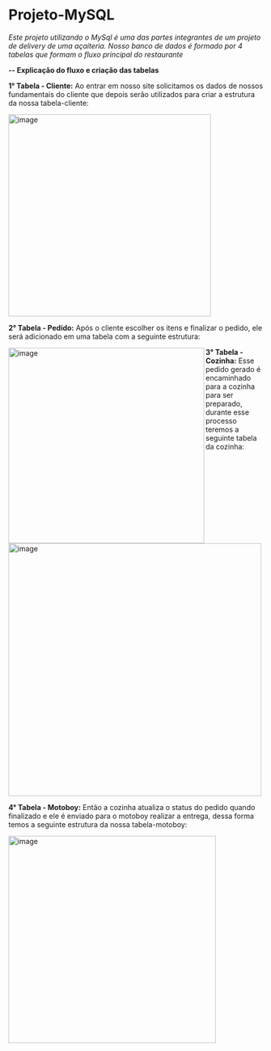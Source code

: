 # Projeto-MySQL
*Este projeto utilizando o MySql é uma das partes integrantes de um projeto de delivery de uma açaíteria. Nosso banco de dados é formado por 4 tabelas que formam o fluxo principal do restaurante*


**-- Explicação do fluxo e criação das tabelas**

**1° Tabela - Cliente:**
Ao entrar em nosso site solicitamos os dados de nossos fundamentais do cliente que depois serão utilizados para criar a estrutura da nossa tabela-cliente:
<div style="display: block;">
  <img width="400" alt="image" src="https://github.com/user-attachments/assets/a9c264b4-e091-4d6e-965a-14caf6ced13e">
</div>

**2° Tabela - Pedido:**
Após o cliente escolher os itens e finalizar o pedido, ele será adicionado em uma tabela com a seguinte estrutura:
<div style="display: block;">
  <img width="387" alt="image" src="https://github.com/user-attachments/assets/c56d58f0-d383-4f12-8575-38ae690dafaf" align="left">
</div>

**3° Tabela - Cozinha:**
Esse pedido gerado é encaminhado para a cozinha para ser preparado, durante esse processo teremos a seguinte tabela da cozinha:
<div style="display: block;">
  <img width="500" alt="image" src="https://github.com/user-attachments/assets/f3cb26d1-a160-4461-bcc3-5942875b623b">
</div>

**4° Tabela - Motoboy:**
Então a cozinha atualiza o status do pedido quando finalizado e ele é enviado para o motoboy realizar a entrega, dessa forma temos a seguinte estrutura da nossa tabela-motoboy:
<div style="display: block;">
  <img width="410" alt="image" src="https://github.com/user-attachments/assets/0261bd93-2703-439e-9640-f5ec4c2d7475">
</div>






